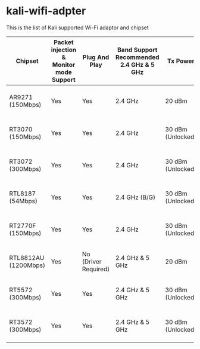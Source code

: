 # kali-wifi-adpter
This is the list of Kali supported Wi-Fi adaptor and chipset


| Chipset      | Packet injection & Monitor mode Support | Plug And Play | Band Support Recommended 2.4 GHz & 5 GHz | Tx Power    | Fake access point (Rogue AP) | Eaphammer    | VIF Mode (virtual interface) | Wifipumpkin3 | Kali Nethunter (Rooted Android) |
|--------------|----------------------------------------|---------------|----------------------------------------|-------------|------------------------------|--------------|------------------------------|--------------|---------------------------------|
| AR9271 (150Mbps) | Yes                                    | Yes           | 2.4 GHz                                | 20 dBm      | Yes                          | Yes          | Yes                          | Yes          | Need Kernel/firmware/driver<br>For Multiple Adapter need Module Support |
| RT3070 (150Mbps) | Yes                                    | Yes           | 2.4 GHz                                | 30 dBm (Unlocked) | Yes                      | Yes          | Yes                          | Yes          | Need Kernel/firmware/driver<br>For Multiple Adapter need Module Support |
| RT3072 (300Mbps) | Yes                                    | Yes           | 2.4 GHz                                | 30 dBm (Unlocked) | Yes                      | Yes          | Yes                          | Yes          | Need Kernel/firmware/driver<br>For Multiple Adapter need Module Support |
| RTL8187 (54Mbps)  | Yes                                    | Yes           | 2.4 GHz (B/G)                          | 30 dBm (Unlocked) | Yes                      | Yes          | Yes                          | Yes          | Need Kernel/firmware/driver<br>For Multiple Adapter need Module Support |
| RT2770F (150Mbps)| Yes                                    | Yes           | 2.4 GHz                                | 30 dBm (Unlocked) | Yes                      | Yes          | Yes                          | Yes          | Need Kernel/firmware/driver<br>For Multiple Adapter need Module Support |
| RTL8812AU (1200Mbps) | Yes                                    | No (Driver Required) | 2.4 GHz & 5 GHz               | 20 dBm      | No (Airbase-ng Only)        | No           | No                           | No           | Need Kernel/firmware/driver<br>For Multiple Adapter need Module Support |
| RT5572 (300Mbps) | Yes                                    | Yes           | 2.4 GHz & 5 GHz                       | 30 dBm (Unlocked) | Yes                      | Yes          | Yes                          | Yes          | Need Kernel/firmware/driver<br>For Multiple Adapter need Module Support |
| RT3572 (300Mbps) | Yes                                    | Yes           | 2.4 GHz & 5 GHz                       | 30 dBm (Unlocked) | Yes                      | Yes          | Yes                          | Yes          | Need Kernel/firmware/driver<br>For Multiple Adapter need Module Support |

